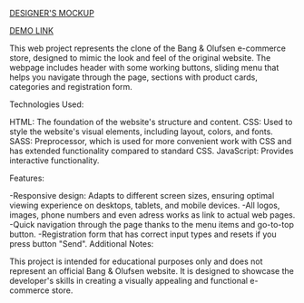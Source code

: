 [DESIGNER'S MOCKUP](https://www.figma.com/design/DtkQmQ797hk0nI4KfMi2Uq/BOSE-New-Version?node-id=6817-212&t=wy8tsquYmOS1k5rR-0)

[DEMO LINK](https://MaksymMohyla.github.io/layout_landing-page/)

This web project represents the clone of the Bang & Olufsen e-commerce store, designed to mimic the look and feel of the original website. The webpage includes header with some working buttons, sliding menu that helps you navigate through the page, sections with product cards, categories and registration form.

Technologies Used:

HTML: The foundation of the website's structure and content.
CSS: Used to style the website's visual elements, including layout, colors, and fonts.
SASS: Preprocessor, which is used for more convenient work with CSS and has extended functionality compared to standard CSS.
JavaScript: Provides interactive functionality.

Features:

-Responsive design: Adapts to different screen sizes, ensuring optimal viewing experience on desktops, tablets, and mobile devices.
-All logos, images, phone numbers and even adress works as link to actual web pages.
-Quick navigation through the page thanks to the menu items and go-to-top button.
-Registration form that has correct input types and resets if you press button "Send".
Additional Notes:

This project is intended for educational purposes only and does not represent an official Bang & Olufsen website. It is designed to showcase the developer's skills in creating a visually appealing and functional e-commerce store.
